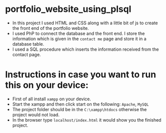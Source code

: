 # portfolio_website_using_plsql

- In this project I used HTML and CSS along with a little bit of js to create the front end of the portfolio website. 
- I used PhP to connect the database and the front end. I store the information which is given in the `contact me` page and store it in a database table.
- I used a SQL procedure which inserts the information received from the contact page.

# Instructions in case you want to run this on your device:
- First of all install `xampp` on your device.
- Start the xampp and then click start on the following: `Apache`, `MySQL`
- The project folder should be in the `C:\xampp\htdocs` otherwise the project would not load.
- In the browser type `localhost/index.html` it would show you the finished project.


  
